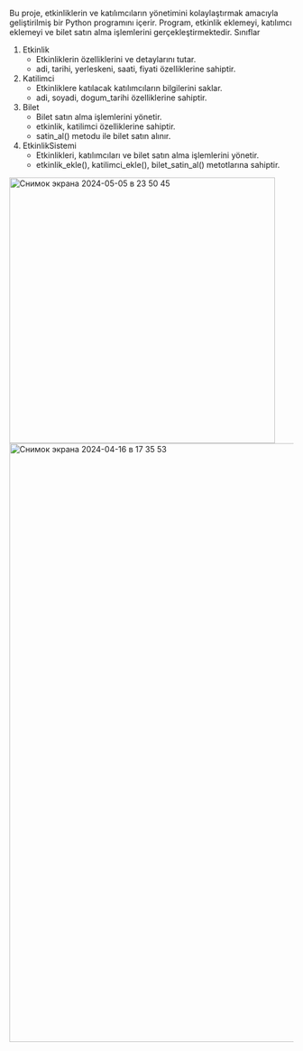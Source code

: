 Bu proje, etkinliklerin ve katılımcıların yönetimini kolaylaştırmak amacıyla geliştirilmiş bir Python programını içerir. Program, etkinlik eklemeyi, katılımcı eklemeyi ve bilet satın alma işlemlerini gerçekleştirmektedir.
Sınıflar
1. Etkinlik
    - Etkinliklerin özelliklerini ve detaylarını tutar.
    - adi, tarihi, yerleskeni, saati, fiyati özelliklerine sahiptir.
2. Katilimci
    - Etkinliklere katılacak katılımcıların bilgilerini saklar.
    - adi, soyadi, dogum_tarihi özelliklerine sahiptir.
3. Bilet
    - Bilet satın alma işlemlerini yönetir.
    - etkinlik, katilimci özelliklerine sahiptir.
    - satin_al() metodu ile bilet satın alınır.
4. EtkinlikSistemi
    - Etkinlikleri, katılımcıları ve bilet satın alma işlemlerini yönetir.
    - etkinlik_ekle(), katilimci_ekle(), bilet_satin_al() metotlarına sahiptir.
<img width="471" alt="Снимок экрана 2024-05-05 в 23 50 45" src="https://github.com/Munavvarbegim/proje4/assets/168825452/0abe77fc-71c5-4ef5-8d17-a8022db7db6b">
<img width="1061" alt="Снимок экрана 2024-04-16 в 17 35 53" src="https://github.com/Munavvarbegim/proje4/assets/168825452/022dee46-7ccc-47bd-bc4e-fde2372ab270">
